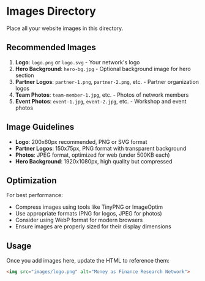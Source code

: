 # Images Directory

Place all your website images in this directory.

## Recommended Images

1. **Logo**: `logo.png` or `logo.svg` - Your network's logo
2. **Hero Background**: `hero-bg.jpg` - Optional background image for hero section
3. **Partner Logos**: `partner-1.png`, `partner-2.png`, etc. - Partner organization logos
4. **Team Photos**: `team-member-1.jpg`, etc. - Photos of network members
5. **Event Photos**: `event-1.jpg`, `event-2.jpg`, etc. - Workshop and event photos

## Image Guidelines

- **Logo**: 200x60px recommended, PNG or SVG format
- **Partner Logos**: 150x75px, PNG format with transparent background
- **Photos**: JPEG format, optimized for web (under 500KB each)
- **Hero Background**: 1920x1080px, high quality but compressed

## Optimization

For best performance:
- Compress images using tools like TinyPNG or ImageOptim
- Use appropriate formats (PNG for logos, JPEG for photos)
- Consider using WebP format for modern browsers
- Ensure images are properly sized for their display dimensions

## Usage

Once you add images here, update the HTML to reference them:
```html
<img src="images/logo.png" alt="Money as Finance Research Network">
``` 